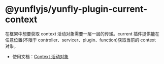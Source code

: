 # @yunflyjs/yunfly-plugin-current-context

在框架中想要获取 context 活动对象需要一层一层的传递。current 插件提供能在任意位置(不限于 controller、servicer、plugin、function)获取当前的 context 对象。


- 使用文档：[Context 活动对象](../high-function/context.mdx)